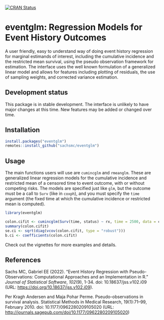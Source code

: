 [![CRAN Status](https://www.r-pkg.org/badges/version/eventglm)](https://cran.r-project.org/package=eventglm)

# eventglm: Regression Models for Event History Outcomes

A user friendly, easy to understand way of doing event history regression for marginal estimands of interest, including the cumulative incidence and the restricted mean survival, using the pseudo observation framework for estimation.
The interface uses the well known formulation of a generalized linear model and allows for features including plotting of residuals, the use of sampling weights, and corrected variance estimation.

## Development status

This package is in stable development. The interface is unlikely to have major changes at this time. New features may be added or changed over time.

## Installation

```r
install.packages("eventglm")
remotes::install_github("sachsmc/eventglm")
```

## Usage

The main functions users will use are `cumincglm` and `rmeanglm`. These are generalized linear regression models for the cumulative incidence and restricted mean of a censored time to event outcome, with or without competing risks. The models are specified just like `glm`, but the outcome must be a call to `Surv` (like in `coxph`), and you must specify the `time` argument (the fixed time at which the cumulative incidence or restricted mean is computed).

```r
library(eventglm)

colon.cifit <- cumincglm(Surv(time, status) ~ rx, time = 2500, data = colon)
summary(colon.cifit)
se.ci <- sqrt(diag(vcov(colon.cifit, type = "robust")))
b.ci <- coefficients(colon.cifit)
```

Check out the vignettes for more examples and details.

## References

Sachs MC, Gabriel EE (2022). “Event History Regression with Pseudo-Observations:
Computational Approaches and an Implementation in R.” _Journal of Statistical Software_,
*102*(9), 1-34. doi: 10.18637/jss.v102.i09 (URL: https://doi.org/10.18637/jss.v102.i09).

Per Kragh Andersen and Maja Pohar Perme. Pseudo-observations in survival analysis. Statistical Methods in Medical Research, 19(1):71–99, February 2010. doi: 10.1177/0962280209105020 (URL: http://journals.sagepub.com/doi/10.1177/0962280209105020)
